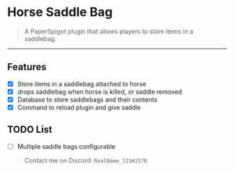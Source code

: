 # Horse Saddle Bag

> A PaperSpigot plugin that allows players to store items in a saddlebag.

---

## Features

- [x] Store items in a saddlebag attached to horse
- [x] drops saddlebag when horse is killed, or saddle removed
- [x] Database to store saddlebags and their contents
- [x] Command to reload plugin and give saddle

## TODO List

- [ ] Multiple saddle bags configurable

> Contact me on Discord: `RealName_123#2570`
